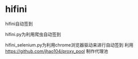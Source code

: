 # hifini
hifini自动签到

hifini.py为利用爬虫自动签到

hifini_selenium.py为利用chrome浏览器驱动来进行自动签到
利用 https://github.com/jhao104/proxy_pool
制作代理池
